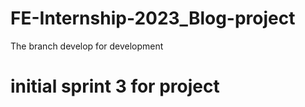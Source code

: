 # FE-Internship-2023_Blog-project

The branch develop for development

# initial sprint 3 for project
